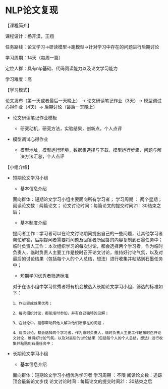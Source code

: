 # NLP论文复现

【课程简介】

课程设计：杨开漠，王翔

任务路线：论文学习->研读模型->跑模型->针对学习中存在的问题进行后期讨论

学习周期：14天（每周一篇）

定位人群：具有nlp基础、代码阅读能力以及论文学习能力

学习难度：高

【学习模式】

论文发布（第一天或者最后一天晚上） -> 论文研读笔记作业（3天）-> 模型调试心得作业（4天）-> 后期讨论（最后一天晚上）

* 论文研读笔记作业模板
    * 研究动机，研究方法，实验结果，创新点，个人点评

* 模型调试心得作业
    * 模型地址，模型运行环境，数据集选择与下载，模型运行步骤，问题与解决方法汇总，个人点评
    
【小组介绍】
* 短期论文学习小组
    - 基本信息介绍
     
     面向群体：短期论文学习小组主要面向所有学习者；
     学习周期 ：  两个星期；
     阅读论文数：两篇论文；
     论文讨论时间：每篇论文的提交时间21：30结束之后；
     
    - 基本制度介绍
 
     提问者工作：学习者可以在论文讨论期间提出自己的一些问题，让其他学习者帮忙解答，后期提问者需要将问题及回答者所回答的内容复制到石墨任务中；
     临时负责人工作：本次组织学习的每次讨论，都会选择两个学习者，作为临时负责人，临时负责人主要工作是按时召开论文讨论，维持好讨论气氛，以及对最后的讨论结果（包括每个人的个人总结，想法）进行收集并粘贴到石墨任务中；
 
    - 短期学习优秀者筛选标准
 
     对于在该小组中学习优秀者将有机会被选入长期论文学习小组，筛选的标准如下：
     

      1、作业完成效果优秀；
          
      2、每次组织讨论，都能准时参加，并有自己独特的见解；
      
      3、在讨论中，能够帮助其他人解决他们所存在的问题；
      
      4、每次讨论，都会选择两个学习者，作为临时负责人，临时负责人主要工作是按时召开论文讨论，维持好讨论气氛，以及对最后的讨论结果（包括每个人的个人总结，想法）进行收集并粘贴到石墨任务中；

     
- 长期论文学习小组
    - 基本信息介绍
 
     面向群体：短期论文学习小组优秀学习者
     学习周期 ：不限
     阅读论文数：追踪顶会最新论文步伐
     论文讨论时间：每篇论文的提交时间21：30结束之后